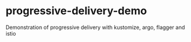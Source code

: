 # progressive-delivery-demo
Demonstration of progressive delivery with kustomize, argo, flagger and istio

